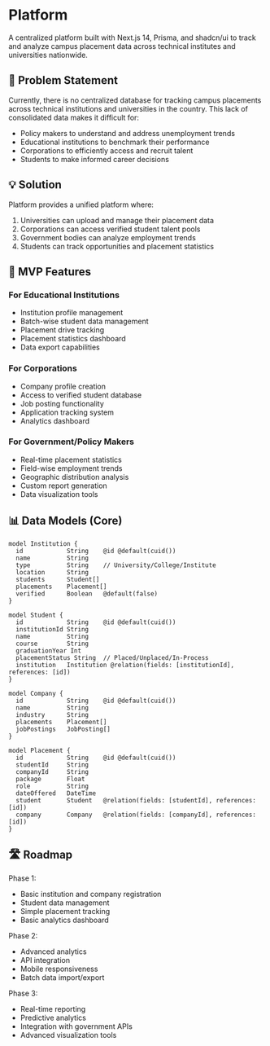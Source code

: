 # Platform

A centralized platform built with Next.js 14, Prisma, and shadcn/ui to track and analyze campus placement data across technical institutes and universities nationwide.

## 🎯 Problem Statement

Currently, there is no centralized database for tracking campus placements across technical institutions and universities in the country. This lack of consolidated data makes it difficult for:

- Policy makers to understand and address unemployment trends
- Educational institutions to benchmark their performance
- Corporations to efficiently access and recruit talent
- Students to make informed career decisions

## 💡 Solution

Platform provides a unified platform where:

1. Universities can upload and manage their placement data
2. Corporations can access verified student talent pools
3. Government bodies can analyze employment trends
4. Students can track opportunities and placement statistics

## 🚀 MVP Features

### For Educational Institutions

- Institution profile management
- Batch-wise student data management
- Placement drive tracking
- Placement statistics dashboard
- Data export capabilities

### For Corporations

- Company profile creation
- Access to verified student database
- Job posting functionality
- Application tracking system
- Analytics dashboard

### For Government/Policy Makers

- Real-time placement statistics
- Field-wise employment trends
- Geographic distribution analysis
- Custom report generation
- Data visualization tools

## 📊 Data Models (Core)

```prisma
model Institution {
  id            String    @id @default(cuid())
  name          String
  type          String    // University/College/Institute
  location      String
  students      Student[]
  placements    Placement[]
  verified      Boolean   @default(false)
}

model Student {
  id            String    @id @default(cuid())
  institutionId String
  name          String
  course        String
  graduationYear Int
  placementStatus String  // Placed/Unplaced/In-Process
  institution   Institution @relation(fields: [institutionId], references: [id])
}

model Company {
  id            String    @id @default(cuid())
  name          String
  industry      String
  placements    Placement[]
  jobPostings   JobPosting[]
}

model Placement {
  id            String    @id @default(cuid())
  studentId     String
  companyId     String
  package       Float
  role          String
  dateOffered   DateTime
  student       Student   @relation(fields: [studentId], references: [id])
  company       Company   @relation(fields: [companyId], references: [id])
}
```

## 🛣️ Roadmap

Phase 1:

- Basic institution and company registration
- Student data management
- Simple placement tracking
- Basic analytics dashboard

Phase 2:

- Advanced analytics
- API integration
- Mobile responsiveness
- Batch data import/export

Phase 3:

- Real-time reporting
- Predictive analytics
- Integration with government APIs
- Advanced visualization tools
